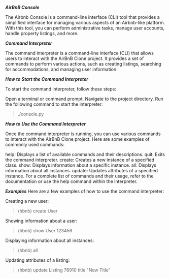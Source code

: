 __*AirBnB Console*__

<p>
The Airbnb Console is a command-line interface (CLI) tool that provides a simplified interface for managing various aspects of an Airbnb-like platform. With this tool, you can perform administrative tasks, manage user accounts, handle property listings, and more.
</p>

__*Command Interpreter*__

<p>
The command interpreter is a command-line interface (CLI) that allows users to interact with the AirBnB Clone project. It provides a set of commands to perform various actions, such as creating listings, searching for accommodations, and managing user information.
</p>

__*How to Start the Command Interpreter*__

<p>
To start the command interpreter, follow these steps:

Open a terminal or command prompt.
Navigate to the project directory.
Run the following command to start the interpreter:
> ./console.py
</p>

__*How to Use the Command Interpreter*__

<p>
Once the command interpreter is running, you can use various commands to interact with the AirBnB Clone project. Here are some examples of commonly used commands:

help: Displays a list of available commands and their descriptions.
quit: Exits the command interpreter.
create: Creates a new instance of a specified class.
show: Displays information about a specific instance.
all: Displays information about all instances.
update: Updates attributes of a specified instance.
For a complete list of commands and their usage, refer to the documentation or use the help command within the interpreter.
</p>

__*Examples*__
Here are a few examples of how to use the command interpreter:

Creating a new user:
> (hbnb) create User

Showing information about a user:
> (hbnb) show User 123456

Displaying information about all instances:
> (hbnb) all

Updating attributes of a listing:
> (hbnb) update Listing 78910 title "New Title"
